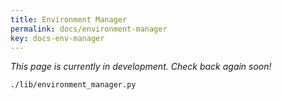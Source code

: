 ```yaml
---
title: Environment Manager
permalink: docs/environment-manager
key: docs-env-manager
---
```


*This page is currently in development. Check back again soon!*











`./lib/environment_manager.py`

